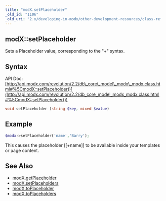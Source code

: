 ```yaml
---
title: "modX.setPlaceholder"
_old_id: "1106"
_old_uri: "2.x/developing-in-modx/other-development-resources/class-reference/modx/modx.setplaceholder"
---
```


## modX::setPlaceholder

Sets a Placeholder value, corresponding to the "+" syntax.

## Syntax

API Doc: [http://api.modx.com/revolution/2.2/db\_core\_model\_modx\_modx.class.html#%5CmodX::setPlaceholder()](http://api.modx.com/revolution/2.2/db_core_model_modx_modx.class.html#%5CmodX::setPlaceholder())

``` php 
void setPlaceholder (string $key, mixed $value)
```

## Example

``` php 
$modx->setPlaceholder('name','Barry');
```

This causes the placeholder \[\[+name\]\] to be available inside your templates or page content.

## See Also

- [modX.getPlaceholder](extending-modx/core-model/modx/modx.getplaceholder "modX.getPlaceholder")
- [modX.setPlaceholders](extending-modx/core-model/modx/modx.setplaceholders "modX.setPlaceholders")
- [modX.toPlaceholder](extending-modx/core-model/modx/modx.toplaceholder "modX.toPlaceholder")
- [modX.toPlaceholders](extending-modx/core-model/modx/modx.toplaceholders "modX.toPlaceholders")